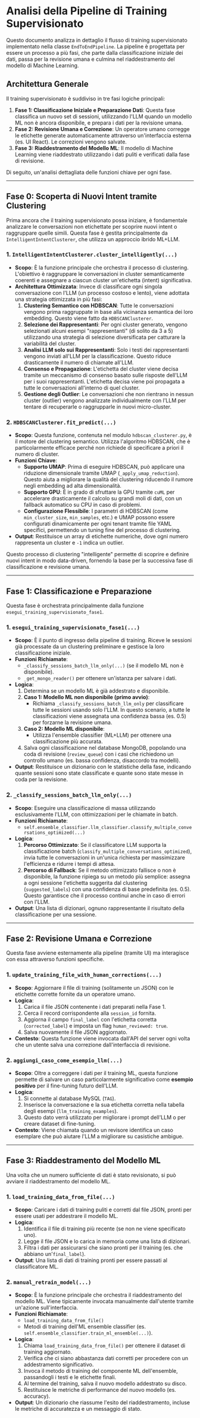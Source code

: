 # Analisi della Pipeline di Training Supervisionato

Questo documento analizza in dettaglio il flusso di training supervisionato implementato nella classe `EndToEndPipeline`. La pipeline è progettata per essere un processo a più fasi, che parte dalla classificazione iniziale dei dati, passa per la revisione umana e culmina nel riaddestramento del modello di Machine Learning.

## Architettura Generale

Il training supervisionato è suddiviso in tre fasi logiche principali:

1.  **Fase 1: Classificazione Iniziale e Preparazione Dati**: Questa fase classifica un nuovo set di sessioni, utilizzando l'LLM quando un modello ML non è ancora disponibile, e prepara i dati per la revisione umana.
2.  **Fase 2: Revisione Umana e Correzione**: Un operatore umano corregge le etichette generate automaticamente attraverso un'interfaccia esterna (es. UI React). Le correzioni vengono salvate.
3.  **Fase 3: Riaddestramento del Modello ML**: Il modello di Machine Learning viene riaddestrato utilizzando i dati puliti e verificati dalla fase di revisione.

Di seguito, un'analisi dettagliata delle funzioni chiave per ogni fase.

---

## Fase 0: Scoperta di Nuovi Intent tramite Clustering

Prima ancora che il training supervisionato possa iniziare, è fondamentale analizzare le conversazioni non etichettate per scoprire nuovi intent o raggruppare quelle simili. Questa fase è gestita principalmente da `IntelligentIntentClusterer`, che utilizza un approccio ibrido ML+LLM.

### 1. `IntelligentIntentClusterer.cluster_intelligently(...)`

-   **Scopo**: È la funzione principale che orchestra il processo di clustering. L'obiettivo è raggruppare le conversazioni in cluster semanticamente coerenti e assegnare a ciascun cluster un'etichetta (intent) significativa.
-   **Architettura Ottimizzata**: Invece di classificare ogni singola conversazione con l'LLM (un processo costoso e lento), viene adottata una strategia ottimizzata in più fasi:
    1.  **Clustering Semantico con HDBSCAN**: Tutte le conversazioni vengono prima raggruppate in base alla vicinanza semantica dei loro embedding. Questo viene fatto da `HDBSCANClusterer`.
    2.  **Selezione dei Rappresentanti**: Per ogni cluster generato, vengono selezionati alcuni esempi "rappresentanti" (di solito da 3 a 5) utilizzando una strategia di selezione diversificata per catturare la variabilità del cluster.
    3.  **Analisi LLM solo sui Rappresentanti**: Solo i testi dei rappresentanti vengono inviati all'LLM per la classificazione. Questo riduce drasticamente il numero di chiamate all'LLM.
    4.  **Consenso e Propagazione**: L'etichetta del cluster viene decisa tramite un meccanismo di consenso basato sulle risposte dell'LLM per i suoi rappresentanti. L'etichetta decisa viene poi propagata a tutte le conversazioni all'interno di quel cluster.
    5.  **Gestione degli Outlier**: Le conversazioni che non rientrano in nessun cluster (outlier) vengono analizzate individualmente con l'LLM per tentare di recuperarle o raggrupparle in nuovi micro-cluster.

### 2. `HDBSCANClusterer.fit_predict(...)`

-   **Scopo**: Questa funzione, contenuta nel modulo `hdbscan_clusterer.py`, è il motore del clustering semantico. Utilizza l'algoritmo HDBSCAN, che è particolarmente efficace perché non richiede di specificare a priori il numero di cluster.
-   **Funzioni Chiave**:
    -   **Supporto UMAP**: Prima di eseguire HDBSCAN, può applicare una riduzione dimensionale tramite UMAP (`_apply_umap_reduction`). Questo aiuta a migliorare la qualità del clustering riducendo il rumore negli embedding ad alta dimensionalità.
    -   **Supporto GPU**: È in grado di sfruttare la GPU tramite `cuML` per accelerare drasticamente il calcolo su grandi moli di dati, con un fallback automatico su CPU in caso di problemi.
    -   **Configurazione Flessibile**: I parametri di HDBSCAN (come `min_cluster_size`, `min_samples`, etc.) e UMAP possono essere configurati dinamicamente per ogni tenant tramite file YAML specifici, permettendo un tuning fine del processo di clustering.
-   **Output**: Restituisce un array di etichette numeriche, dove ogni numero rappresenta un cluster e `-1` indica un outlier.

Questo processo di clustering "intelligente" permette di scoprire e definire nuovi intent in modo data-driven, fornendo la base per la successiva fase di classificazione e revisione umana.

---

## Fase 1: Classificazione e Preparazione

Questa fase è orchestrata principalmente dalla funzione `esegui_training_supervisionato_fase1`.

### 1. `esegui_training_supervisionato_fase1(...)`

-   **Scopo**: È il punto di ingresso della pipeline di training. Riceve le sessioni già processate da un clustering preliminare e gestisce la loro classificazione iniziale.
-   **Funzioni Richiamate**:
    -   `_classify_sessions_batch_llm_only(...)` (se il modello ML non è disponibile).
    -   `_get_mongo_reader()` per ottenere un'istanza per salvare i dati.
-   **Logica**:
    1.  Determina se un modello ML è già addestrato e disponibile.
    2.  **Caso 1: Modello ML non disponibile (primo avvio)**:
        -   Richiama `_classify_sessions_batch_llm_only` per classificare tutte le sessioni usando solo l'LLM. In questo scenario, a tutte le classificazioni viene assegnata una confidenza bassa (es. 0.5) per forzarne la revisione umana.
    3.  **Caso 2: Modello ML disponibile**:
        -   Utilizza l'ensemble classifier (ML+LLM) per ottenere una classificazione più accurata.
    4.  Salva ogni classificazione nel database MongoDB, popolando una coda di revisione (`review_queue`) con i casi che richiedono un controllo umano (es. bassa confidenza, disaccordo tra modelli).
-   **Output**: Restituisce un dizionario con le statistiche della fase, indicando quante sessioni sono state classificate e quante sono state messe in coda per la revisione.

### 2. `_classify_sessions_batch_llm_only(...)`

-   **Scopo**: Eseguire una classificazione di massa utilizzando esclusivamente l'LLM, con ottimizzazioni per le chiamate in batch.
-   **Funzioni Richiamate**:
    -   `self.ensemble_classifier.llm_classifier.classify_multiple_conversations_optimized(...)`
-   **Logica**:
    1.  **Percorso Ottimizzato**: Se il classificatore LLM supporta la classificazione batch (`classify_multiple_conversations_optimized`), invia tutte le conversazioni in un'unica richiesta per massimizzare l'efficienza e ridurre i tempi di attesa.
    2.  **Percorso di Fallback**: Se il metodo ottimizzato fallisce o non è disponibile, la funzione ripiega su un metodo più semplice: assegna a ogni sessione l'etichetta suggerita dal clustering (`suggested_labels`) con una confidenza di base predefinita (es. 0.5). Questo garantisce che il processo continui anche in caso di errori con l'LLM.
-   **Output**: Una lista di dizionari, ognuno rappresentante il risultato della classificazione per una sessione.

---

## Fase 2: Revisione Umana e Correzione

Questa fase avviene esternamente alla pipeline (tramite UI) ma interagisce con essa attraverso funzioni specifiche.

### 1. `update_training_file_with_human_corrections(...)`

-   **Scopo**: Aggiornare il file di training (solitamente un JSON) con le etichette corrette fornite da un operatore umano.
-   **Logica**:
    1.  Carica il file JSON contenente i dati preparati nella Fase 1.
    2.  Cerca il record corrispondente alla `session_id` fornita.
    3.  Aggiorna il campo `final_label` con l'etichetta corretta (`corrected_label`) e imposta un flag `human_reviewed: true`.
    4.  Salva nuovamente il file JSON aggiornato.
-   **Contesto**: Questa funzione viene invocata dall'API del server ogni volta che un utente salva una correzione dall'interfaccia di revisione.

### 2. `aggiungi_caso_come_esempio_llm(...)`

-   **Scopo**: Oltre a correggere i dati per il training ML, questa funzione permette di salvare un caso particolarmente significativo come **esempio positivo** per il fine-tuning futuro dell'LLM.
-   **Logica**:
    1.  Si connette al database MySQL (`TAG`).
    2.  Inserisce la conversazione e la sua etichetta corretta nella tabella degli esempi (`llm_training_examples`).
    3.  Questo dato verrà utilizzato per migliorare i prompt dell'LLM o per creare dataset di fine-tuning.
-   **Contesto**: Viene chiamata quando un revisore identifica un caso esemplare che può aiutare l'LLM a migliorare su casistiche ambigue.

---

## Fase 3: Riaddestramento del Modello ML

Una volta che un numero sufficiente di dati è stato revisionato, si può avviare il riaddestramento del modello ML.

### 1. `load_training_data_from_file(...)`

-   **Scopo**: Caricare i dati di training puliti e corretti dal file JSON, pronti per essere usati per addestrare il modello ML.
-   **Logica**:
    1.  Identifica il file di training più recente (se non ne viene specificato uno).
    2.  Legge il file JSON e lo carica in memoria come una lista di dizionari.
    3.  Filtra i dati per assicurarsi che siano pronti per il training (es. che abbiano un'`final_label`).
-   **Output**: Una lista di dati di training pronti per essere passati al classificatore ML.

### 2. `manual_retrain_model(...)`

-   **Scopo**: È la funzione principale che orchestra il riaddestramento del modello ML. Viene tipicamente invocata manualmente dall'utente tramite un'azione sull'interfaccia.
-   **Funzioni Richiamate**:
    -   `load_training_data_from_file()`
    -   Metodi di training dell'ML ensemble classifier (es. `self.ensemble_classifier.train_ml_ensemble(...)`).
-   **Logica**:
    1.  Chiama `load_training_data_from_file()` per ottenere il dataset di training aggiornato.
    2.  Verifica che ci siano abbastanza dati corretti per procedere con un addestramento significativo.
    3.  Invoca il metodo di training del componente ML dell'ensemble, passandogli i testi e le etichette finali.
    4.  Al termine del training, salva il nuovo modello addestrato su disco.
    5.  Restituisce le metriche di performance del nuovo modello (es. accuracy).
-   **Output**: Un dizionario che riassume l'esito del riaddestramento, incluse le metriche di accuratezza e un messaggio di stato.

